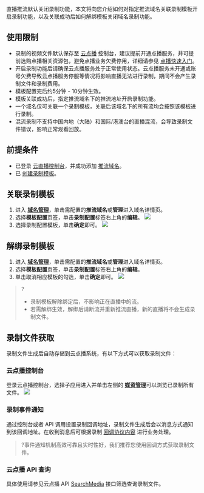 直播推流默认关闭录制功能，本文将向您介绍如何对指定推流域名关联录制模板开启录制功能，以及关联成功后如何解绑模板关闭域名录制功能。

[](id:limit)
## 使用限制
- 录制的视频文件默认保存至 [云点播](https://console.cloud.tencent.com/vod/overview) 控制台，建议提前开通点播服务，并可提前选购点播相关资源包，避免点播业务欠费停用，详细请参见 [点播快速入门](https://cloud.tencent.com/document/product/266/8757)。
- 开启录制功能后请确保云点播服务处于正常使用状态。云点播服务未开通或账号欠费导致云点播服务停服等情况将影响直播无法进行录制，期间不会产生录制文件和录制费用。
-  模板配置完后约5分钟 - 10分钟生效。 
-  模板关联成功后，指定推流域名下的推流地址开启录制功能。
-  一个域名仅可关联一个录制模板，关联后该域名下的所有流均会按照该模板进行录制。
- 混流录制不支持中国内地（大陆）和国际/港澳台的直播混流，会导致录制文件错误，影响正常观看回放。

## 前提条件
- 已登录 [云直播控制台](https://console.cloud.tencent.com/live)，并成功添加 [推流域名](https://cloud.tencent.com/document/product/267/20381)。
- 已 [创建录制模板](https://cloud.tencent.com/document/product/267/20384)。


[](id:conect)
## 关联录制模板
1.	进入 [**域名管理**](https://console.cloud.tencent.com/live/domainmanage)，单击需配置的**推流域名**或**管理**进入域名详情页。
2.	选择**模板配置**页签，单击**录制配置**标签右上角的**编辑**。
![](https://qcloudimg.tencent-cloud.cn/raw/0ec8d556444f1e2e8b0e7b19fd675ad0.png)
3. 选择录制配置模板，单击**确定**即可。
![](https://qcloudimg.tencent-cloud.cn/raw/2d821672fc6d641d0314439dcc38f966.png)

[](id:unite)
## 解绑录制模板
1. 进入 [**域名管理**](https://console.cloud.tencent.com/live/domainmanage)，单击需配置的**推流域名**或**管理**进入域名详情页。
2. 选择**模板配置**页签，单击**录制配置**标签右上角的**编辑**。
3. 单击取消相应模板的勾选，单击**确定**即可。
![](https://qcloudimg.tencent-cloud.cn/raw/ee792a1372c591e8149d2fe5efff2b8a.png)

>? 
>- 录制模板解除绑定后，不影响正在直播中的流。
>- 若需解绑生效，解绑后请断流并重新推流直播，新的直播将不会生成录制文件。


[](id:get_record)
## 录制文件获取
录制文件生成后自动存储到云点播系统，有以下方式可以获取录制文件：

### 云点播控制台
登录云点播控制台，选择子应用进入并单击左侧的 [**媒资管理**](https://console.cloud.tencent.com/vod/media)可以浏览已录制所有文件。
![](https://main.qcloudimg.com/raw/01505e6fa66878a201025a106ac702fc.png)

### 录制事件通知
通过控制台或者 API 调用设置录制回调地址，录制文件生成后会以消息方式通知到该回调地址。在收到消息后可根据录制 [回调协议内容](https://cloud.tencent.com/document/product/267/32744) 进行业务处理。
>?事件通知机制高效可靠且实时性好，我们推荐您使用回调方式获取录制文件。

### 云点播 API 查询
具体使用请参见云点播 API  [SearchMedia](https://cloud.tencent.com/document/product/266/31813) 接口筛选查询录制文件。
